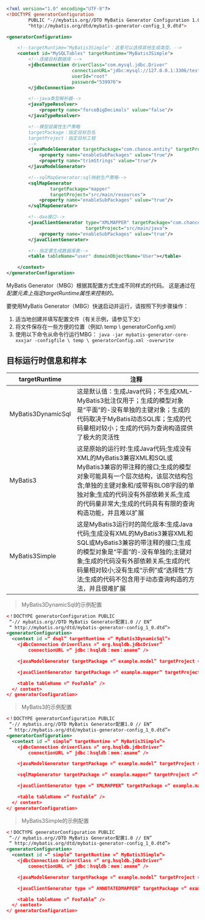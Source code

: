 ```xml
<?xml version="1.0" encoding="UTF-8"?>
<!DOCTYPE generatorConfiguration
        PUBLIC "-//mybatis.org//DTD MyBatis Generator Configuration 1.0//EN"
        "http://mybatis.org/dtd/mybatis-generator-config_1_0.dtd">

<generatorConfiguration>

    <!--targetRuntime="MyBatis3Simple"：这里可以选择其他生成类型，-->
    <context id="MySQLTables" targetRuntime="MyBatis3Simple">
        <!--连接目标数据库 -->
        <jdbcConnection driverClass="com.mysql.jdbc.Driver"
                        connectionURL="jdbc:mysql://127.0.0.1:3306/test?useSSL=false"
                        userId="root"
                        password="539976">
        </jdbcConnection>

        <!--java类型解析器-->
        <javaTypeResolver>
            <property name="forceBigDecimals" value="false"/>
        </javaTypeResolver>

        <!--模型层属性生产策略
        targetPackage：指定目标包名
        targetProject：指定目标工程
        -->
        <javaModelGenerator targetPackage="com.chance.entity" targetProject="src/main/java">
            <property name="enableSubPackages" value="true"/>
            <property name="trimStrings" value="true"/>
        </javaModelGenerator>

        <!--sqlMapGenerator:sql映射生产策略-->
        <sqlMapGenerator
                targetPackage="mapper"
                targetProject="src/main/resources">
            <property name="enableSubPackages" value="true"/>
        </sqlMapGenerator>

        <!--dao接口-->
        <javaClientGenerator type="XMLMAPPER" targetPackage="com.chance.mapper"
                             targetProject="src/main/java">
            <property name="enableSubPackages" value="true"/>
        </javaClientGenerator>

        <!--指定要生成数据库表-->
        <table tableName="user" domainObjectName="User"></table>

    </context>
</generatorConfiguration>
```

MyBatis Generator（MBG）根据其配置方式生成不同样式的代码。
这是通过在 _<context>配置元素上指定targetRuntime属性来控制的。_

要使用MyBatis Generator（MBG）快速启动并运行，请按照下列步骤操作：
1. 适当地创建并填写配置文件（有关示例，请参见下文）
2. 将文件保存在一些方便的位置（例如\ temp \ generatorConfig.xml）
3. 使用以下命令从命令行运行MBG：
`java -jar mybatis-generator-core-xxxjar -configfile \ temp \ generatorConfig.xml -overwrite`

目标运行时信息和样本
--  
|targetRuntime|注释|
|-------------|---|
|MyBatis3DynamicSql|这是默认值：生成Java代码；不生成XML-MyBatis3批注仅用于；生成的模型对象是“平面”的-没有单独的主键对象；生成的代码取决于MyBatis动态SQL库；生成的代码量相对较小；生成的代码为查询构造提供了极大的灵活性 |
|MyBatis3|这是原始的运行时:生成Java代码;生成没有XML的MyBatis3兼容XML和SQL或MyBatis3兼容的带注释的接口;生成的模型对象可能具有一个层次结构，该层次结构包含;单独的主键对象和/或带有BLOB字段的单独对象;生成的代码没有外部依赖关系;生成的代码量非常大;生成的代码具有有限的查询构造功能，并且难以扩展|
|MyBatis3Simple|这是MyBatis3运行时的简化版本:生成Java代码;生成没有XML的MyBatis3兼容XML和SQL或MyBatis3兼容的带注释的接口;生成的模型对象是“平面”的-没有单独的;主键对象;生成的代码没有外部依赖关系;生成的代码量相对较小;没有生成“示例”或“选择性”方法;生成的代码不包含用于动态查询构造的方法，并且很难扩展|

> MyBatis3DynamicSql的示例配置

```xml
<！DOCTYPE generatorConfiguration PUBLIC
 “-// mybatis.org//DTD MyBatis Generator配置1.0 // EN”
 “ http://mybatis.org/dtd/mybatis-generator-config_1_0.dtd”>
<generatorConfiguration>
  <context id =“ dsql” targetRuntime =“ MyBatis3DynamicSql”>
    <jdbcConnection driverClass =“ org.hsqldb.jdbcDriver”
        connectionURL =“ jdbc：hsqldb：mem：aname” />

    <javaModelGenerator targetPackage =“ example.model” targetProject =“ src / main / java” />

    <javaClientGenerator targetPackage =“ example.mapper” targetProject =“ src / main / java” />

    <table tableName =“ FooTable” />
  </ context>
</ generatorConfiguration>
```

> MyBatis3的示例配置

```xml
<！DOCTYPE generatorConfiguration PUBLIC
 “-// mybatis.org//DTD MyBatis Generator配置1.0 // EN”
 “ http://mybatis.org/dtd/mybatis-generator-config_1_0.dtd”>
<generatorConfiguration>
  <context id =“ simple” targetRuntime =“ MyBatis3Simple”>
    <jdbcConnection driverClass =“ org.hsqldb.jdbcDriver”
        connectionURL =“ jdbc：hsqldb：mem：aname” />

    <javaModelGenerator targetPackage =“ example.model” targetProject =“ src / main / java” />

    <sqlMapGenerator targetPackage =“ example.mapper” targetProject =“ src / main / resources” />

    <javaClientGenerator type =“ XMLMAPPER” targetPackage =“ example.mapper” targetProject =“ src / main / java” />

    <table tableName =“ FooTable” />
  </ context>
</ generatorConfiguration>
```

> MyBatis3Simple的示例配置

```xml
<！DOCTYPE generatorConfiguration PUBLIC
 “-// mybatis.org//DTD MyBatis Generator配置1.0 // EN”
 “ http://mybatis.org/dtd/mybatis-generator-config_1_0.dtd”>
<generatorConfiguration>
  <context id =“ simple” targetRuntime =“ MyBatis3Simple”>
    <jdbcConnection driverClass =“ org.hsqldb.jdbcDriver”
        connectionURL =“ jdbc：hsqldb：mem：aname” />

    <javaModelGenerator targetPackage =“ example.model” targetProject =“ src / main / java” />

    <javaClientGenerator type =“ ANNOTATEDMAPPER” targetPackage =“ example.mapper” targetProject =“ src / main / java” />

    <table tableName =“ FooTable” />
  </ context>
</ generatorConfiguration>
```
